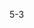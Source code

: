 <!--
 * @Author: qixin qixin2@delant.com.cn
 * @Date: 2022-06-22 11:59:47
 * @LastEditors: qixin qixin2@delant.com.cn
 * @LastEditTime: 2022-06-22 11:59:51
 * @FilePath: /vue2-deep/第5章响应式原理-下/5-3计算属性vs侦听属性-3/readme.md
 * @Description: 这是默认设置,请设置`customMade`, 打开koroFileHeader查看配置 进行设置: https://github.com/OBKoro1/koro1FileHeader/wiki/%E9%85%8D%E7%BD%AE
-->
5-3